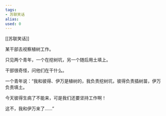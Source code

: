```yaml
---
tags: 
- 苏联笑话 
alias:
used: 0
---
```

[[苏联笑话]]



某干部去视察植树工作。

只见两个青年，一个在挖树坑，另一个随后用土填上。

干部很奇怪，问他们在干什么。

一个青年说：“我和彼得、伊万是植树的，我负责挖树坑，彼得负责插树苗，伊万负责填土。

今天彼得生病了不能来，可是我们还要坚持工作啊！

这不，我和伊万来了……” 




